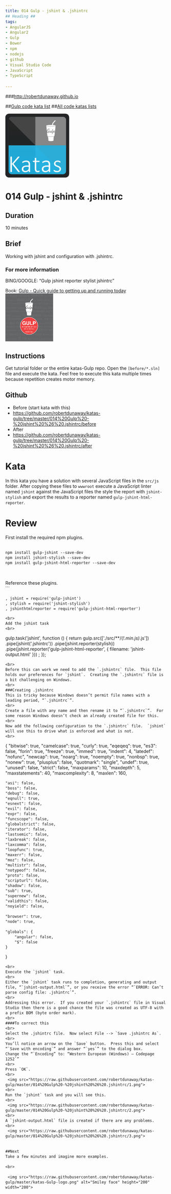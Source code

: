 ```yaml
---
title: 014 Gulp - jshint & .jshintrc
## Heading ##
tags: 
- AngularJS
- Angular2
- Gulp
- Bower
- npm
- nodejs
- github
- Visual Studio Code
- JavaScript
- TypeScript

---
```


###http://robertdunaway.github.io

##[Gulp code kata list](http://mycodekatas.github.io/gulp.html)
##[All code katas lists](http://mycodekatas.github.io/)

 <img src="https://raw.githubusercontent.com/robertdunaway/katas-gulp/master/katas-Gulp-logo.png" alt="Smiley face" height="200" width="200"> 

# 014 Gulp - jshint & .jshintrc

## Duration
10 minutes

## Brief
Working with jshint and configuration with .jshintrc.

### For more information 
BING/GOOGLE: “Gulp jshint reporter stylist jshintrc”

Book: 
[Gulp - Quick guide to getting up and running today](http://www.amazon.com/Gulp-Quick-guide-getting-running-ebook/dp/B010NXMFF6/)
<br>
<img src="https://raw.githubusercontent.com/robertdunaway/gulp-book/master/bookcoverimage.PNG" alt="Smiley face" height="150" width="150">



## Instructions
Get tutorial folder or the entire katas-Gulp repo.
Open the `[before/*.sln]` file and execute the kata.
Feel free to execute this kata multiple times because repetition creates motor memory.

## Github
 - Before (start kata with this)
  - https://github.com/robertdunaway/katas-gulp/tree/master/014%20Gulp%20-%20jshint%20%26%20.jshintrc/before
 - After
  - https://github.com/robertdunaway/katas-gulp/tree/master/014%20Gulp%20-%20jshint%20%26%20.jshintrc/after


# Kata
In this kata you have a solution with several JavaScript files in the `src/js` folder.  After copying these files to `wwwroot` execute a JavaScript linter named `jshint` against the JavaScript files the style the report with `jshint-stylish` and export the results to a reporter named `gulp-jshint-html-reporter`.

# Review
First install the required npm plugins.
<br>
```

npm install gulp-jshint --save-dev
npm install jshint-stylish --save-dev
npm install gulp-jshint-html-reporter --save-dev


```
<br>
Reference these plugins.
<br>
```

    , jshint = require('gulp-jshint')
    , stylish = require('jshint-stylish')
    , jshinthtmlreporter = require('gulp-jshint-html-reporter')


```
<br>
Add the jshint task
<br>
```

gulp.task('jshint', function () {
    return gulp.src(['./src/**/(*!.min.js)*.js'])
      .pipe(jshint('.jshintrc'))
      .pipe(jshint.reporter(stylish))
      .pipe(jshint.reporter('gulp-jshint-html-reporter', { filename: 'jshint-output.html' }))
    ;
});


```
<br>
Before this can work we need to add the `.jshintrc` file.  This file holds our preferences for `jshint`.  Creating the `.jshintrc` file is a bit challenging on Windows.
<br>
###Creating .jshintrc
This is tricky because Windows doesn’t permit file names with a leading period, “`.jshintrc`”.
<br>
Create a file with any name and then rename it to “`.jshintrc`”.  For some reason Windows doesn’t check an already created file for this.
<br>
Now add the following configuration to the `.jshintrc` file.  `jshint` will use this to drive what is enforced and what is not.
<br>
```

{
    "bitwise": true,
    "camelcase": true,
    "curly": true,
    "eqeqeq": true,
    "es3": false,
    "forin": true,
    "freeze": true,
    "immed": true,
    "indent": 4,
    "latedef": "nofunc",
    "newcap": true,
    "noarg": true,
    "noempty": true,
    "nonbsp": true,
    "nonew": true,
    "plusplus": false,
    "quotmark": "single",
    "undef": true,
    "unused": false,
    "strict": false,
    "maxparams": 10,
    "maxdepth": 5,
    "maxstatements": 40,
    "maxcomplexity": 8,
    "maxlen": 160,

    "asi": false,
    "boss": false,
    "debug": false,
    "eqnull": true,
    "esnext": false,
    "evil": false,
    "expr": false,
    "funcscope": false,
    "globalstrict": false,
    "iterator": false,
    "lastsemic": false,
    "laxbreak": false,
    "laxcomma": false,
    "loopfunc": true,
    "maxerr": false,
    "moz": false,
    "multistr": false,
    "notypeof": false,
    "proto": false,
    "scripturl": false,
    "shadow": false,
    "sub": true,
    "supernew": false,
    "validthis": false,
    "noyield": false,

    "browser": true,
    "node": true,

    "globals": {
        "angular": false,
        "$": false
    }
}


```
<br>
Execute the `jshint` task.
<br>
Either the `jshint` task runs to completion, generating and output file, “`jshint-output.html`”, or you receive the error “`ERROR: Can’t parse config file: .jshintrc`”.
<br>
Addressing this error.  If you created your `.jshintrc` file in Visual Studio then there is a good chance the file was created as UTF-8 with a prefix BOM (byte order mark).
<br>
####To correct this
<br>
Select the .jshintrc file.  Now select File --> `Save .jshintrc As`.
<br>
You’ll notice an arrow on the `Save` button.  Press this and select “`Save with encoding`” and answer “`yes`” to the dialog box.
Change the “`Encoding” to: “Western European (Windows) – Codepage 1252`”
<br>
Press `OK`.
<br>
 <img src="https://raw.githubusercontent.com/robertdunaway/katas-gulp/master/014%20Gulp%20-%20jshint%20%26%20.jshintrc/1.png"> 
<br>
Run the `jshint` task and you will see this.
<br>
 <img src="https://raw.githubusercontent.com/robertdunaway/katas-gulp/master/014%20Gulp%20-%20jshint%20%26%20.jshintrc/2.png"> 
<br>
A `jshint-output.html` file is created if there are any problems.
<br>
 <img src="https://raw.githubusercontent.com/robertdunaway/katas-gulp/master/014%20Gulp%20-%20jshint%20%26%20.jshintrc/3.png"> 


##Next
Take a few minutes and imagine more examples. 

<br>

 <img src="https://raw.githubusercontent.com/robertdunaway/katas-gulp/master/katas-Gulp-logo.png" alt="Smiley face" height="200" width="200"> 